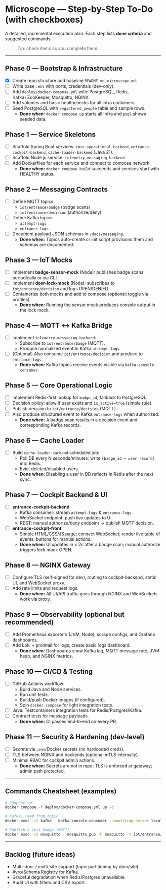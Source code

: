 # Microscope — Step‑by‑Step To‑Do (with checkboxes)

A detailed, incremental execution plan. Each step lists **done criteria** and suggested commands.

> Tip: check items as you complete them.

---

## Phase 0 — Bootstrap & Infrastructure
- [x] Create repo structure and baseline `README.md`, `microscope.md`.
- [ ] Write base `.env` with ports, credentials (dev-only).
- [ ] Add `deploy/docker-compose.yml` with: PostgreSQL, Redis, Kafka+ZooKeeper, Mosquitto, NGINX.
- [ ] Add volumes and basic healthchecks for all infra containers.
- [ ] Seed PostgreSQL with `registered_people` table and sample rows.
  - **Done when:** `docker compose up` starts all infra and `psql` shows seeded data.

## Phase 1 — Service Skeletons
- [ ] Scaffold Spring Boot services: `core-operational-backend`, `entrance-cockpit-backend`, `cache-loader-backend` (Java 21).
- [ ] Scaffold Node.js service: `telemetry-messaging-backend`.
- [ ] Add Dockerfiles for each service and connect to compose network.
  - **Done when:** `docker compose build` succeeds and services start with HEALTHY status.

## Phase 2 — Messaging Contracts
- [ ] Define MQTT topics:
  - `iot/entrance/badge` (badge scans)
  - `iot/entrance/decision` (authorize/deny)
- [ ] Define Kafka topics:
  - `attempt-logs`
  - `entrance-logs`
- [ ] Document payload JSON schemas in `/docs/messaging`.
  - **Done when:** Topics auto-create or init script provisions them and schemas are documented.

## Phase 3 — IoT Mocks
- [ ] Implement **badge-sensor-mock** (Node): publishes badge scans periodically or via CLI.
- [ ] Implement **door-lock-mock** (Node): subscribes to `iot/entrance/decision` and logs OPEN/DENIED.
- [ ] Containerize both mocks and add to compose (optional: toggle via profiles).
  - **Done when:** Running the sensor mock produces console output in the lock mock.

## Phase 4 — MQTT ↔ Kafka Bridge
- [ ] Implement `telemetry-messaging-backend`:
  - Subscribe to `iot/entrance/badge` (MQTT).
  - Produce normalized event to Kafka `attempt-logs`.
- [ ] (Optional) Also consume `iot/entrance/decision` and produce to `entrance-logs`.
  - **Done when:** Kafka topics receive events visible via `kafka-console-consumer`.

## Phase 5 — Core Operational Logic
- [ ] Implement Redis-first lookup for `badge_id`, fallback to PostgreSQL.
- [ ] Decision policy: allow if user exists and `is_active=true` (simple rule).
- [ ] Publish decision to `iot/entrance/decision` (MQTT).
- [ ] Also produce structured event to Kafka `entrance-logs` when authorized.
  - **Done when:** A badge scan results in a decision event and corresponding Kafka records.

## Phase 6 — Cache Loader
- [ ] Build `cache-loader-backend` scheduled job:
  - Poll DB every N seconds/minutes; write `{badge_id → user record}` into Redis.
  - Evict deleted/disabled users.
  - **Done when:** Disabling a user in DB reflects in Redis after the next sync.

## Phase 7 — Cockpit Backend & UI
- [ ] **entrance-cockpit-backend**:
  - Kafka consumer: stream `attempt-logs` & `entrance-logs`.
  - WebSocket endpoint: push live updates to UI.
  - REST: manual authorize/deny endpoint → publish MQTT decision.
- [ ] **entrance-cockpit-front**:
  - Simple HTML/CSS/JS page; connect WebSocket; render live table of events; buttons for manual actions.
  - **Done when:** UI updates in < 2s after a badge scan; manual authorize triggers lock mock OPEN.

## Phase 8 — NGINX Gateway
- [ ] Configure TLS (self-signed for dev), routing to cockpit-backend, static UI, and WebSocket proxy.
- [ ] Add rate limits and request logs.
  - **Done when:** All UI/API traffic goes through NGINX and WebSockets work via proxy.

## Phase 9 — Observability (optional but recommended)
- [ ] Add Prometheus exporters (JVM, Node), scrape configs, and Grafana dashboards.
- [ ] Add Loki + promtail for logs; create basic logs dashboard.
  - **Done when:** Dashboards show Kafka lag, MQTT message rate, JVM heap, and NGINX metrics.

## Phase 10 — CI/CD & Testing
- [ ] GitHub Actions workflow:
  - Build Java and Node services.
  - Run unit tests.
  - Build/push Docker images (if configured).
  - Spin `docker compose` for light integration tests.
- [ ] Java: Testcontainers integration tests for Redis/Postgres/Kafka.
- [ ] Contract tests for message payloads.
  - **Done when:** CI passes end‑to‑end on every PR.

## Phase 11 — Security & Hardening (dev-level)
- [ ] Secrets via `.env`/Docker secrets (no hardcoded creds).
- [ ] TLS between NGINX and backends (optional mTLS internally).
- [ ] Minimal RBAC for cockpit admin actions.
  - **Done when:** Secrets are not in repo; TLS is enforced at gateway; admin path protected.

---

## Commands Cheatsheet (examples)

```bash
# Compose up
docker compose -f deploy/docker-compose.yml up -d

# Kafka: read from topic
docker exec -it kafka   kafka-console-consumer --bootstrap-server localhost:9092   --topic attempt-logs --from-beginning

# Publish a test badge (MQTT)
docker exec -it mosquitto   mosquitto_pub -h mosquitto -t iot/entrance/badge -m '{"badge_id":"A12345","timestamp":"2025-01-01T00:00:00Z"}'
```

---

## Backlog (future ideas)
- Multi-door / multi-site support (topic partitioning by door/site).
- Avro/Schema Registry for Kafka.
- Graceful degradation when Redis/Postgres unavailable.
- Audit UI with filters and CSV export.
